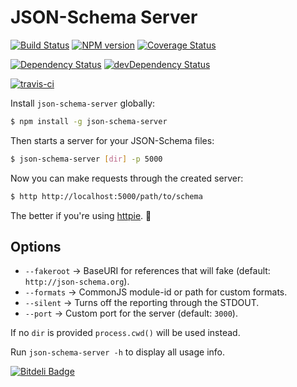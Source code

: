 JSON-Schema Server
==================

[![Build Status](https://travis-ci.org/json-schema-faker/json-schema-server.png?branch=master)](https://travis-ci.org/json-schema-faker/json-schema-server)
[![NPM version](https://badge.fury.io/js/json-schema-server.png)](http://badge.fury.io/js/json-schema-server)
[![Coverage Status](https://codecov.io/gh/json-schema-faker/json-schema-server/branch/master/graph/badge.svg)](https://codecov.io/gh/json-schema-faker/json-schema-server)

[![Dependency Status](https://david-dm.org/json-schema-faker/json-schema-server/status.svg)](https://david-dm.org/json-schema-faker/json-schema-server)
[![devDependency Status](https://david-dm.org/json-schema-faker/json-schema-server/dev-status.svg)](https://david-dm.org/json-schema-faker/json-schema-server#info=devDependencies)

[![travis-ci](https://api.travis-ci.org/pateketrueke/json-schema-sequelizer.svg)](https://travis-ci.org/pateketrueke/json-schema-sequelizer)



Install `json-schema-server` globally:

```bash
$ npm install -g json-schema-server
```

Then starts a server for your JSON-Schema files:

```bash
$ json-schema-server [dir] -p 5000
```

Now you can make requests through the created server:

```bash
$ http http://localhost:5000/path/to/schema
```

The better if you're using [httpie](https://github.com/jakubroztocil/httpie). :beers:

Options
-------

- `--fakeroot` &rarr; BaseURI for references that will fake (default: `http://json-schema.org`).
- `--formats` &rarr; CommonJS module-id or path for custom formats.
- `--silent` &rarr; Turns off the reporting through the STDOUT.
- `--port` &rarr; Custom port for the server (default: `3000`).

If no `dir` is provided `process.cwd()` will be used instead.

Run `json-schema-server -h` to display all usage info.


[![Bitdeli Badge](https://d2weczhvl823v0.cloudfront.net/json-schema-faker/json-schema-server/trend.png)](https://bitdeli.com/free "Bitdeli Badge")

